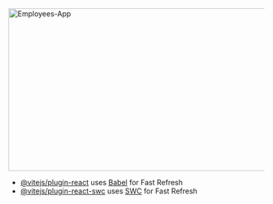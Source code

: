 <img src="https://socialify.git.ci/Thobani660/Employees-App/image?language=1&owner=1&name=1&stargazers=1&theme=Light" alt="Employees-App" width="640" height="320" />

- [@vitejs/plugin-react](https://github.com/vitejs/vite-plugin-react/blob/main/packages/plugin-react/README.md) uses [Babel](https://babeljs.io/) for Fast Refresh
- [@vitejs/plugin-react-swc](https://github.com/vitejs/vite-plugin-react-swc) uses [SWC](https://swc.rs/) for Fast Refresh
